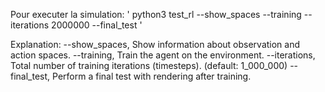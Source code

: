 Pour executer la simulation: 
' python3 test_rl  --show_spaces --training --iterations 2000000 --final_test '

Explanation:
--show_spaces, Show information about observation and action spaces.
--training, Train the agent on the environment.
--iterations, Total number of training iterations (timesteps). (default: 1_000_000)
--final_test, Perform a final test with rendering after training.

